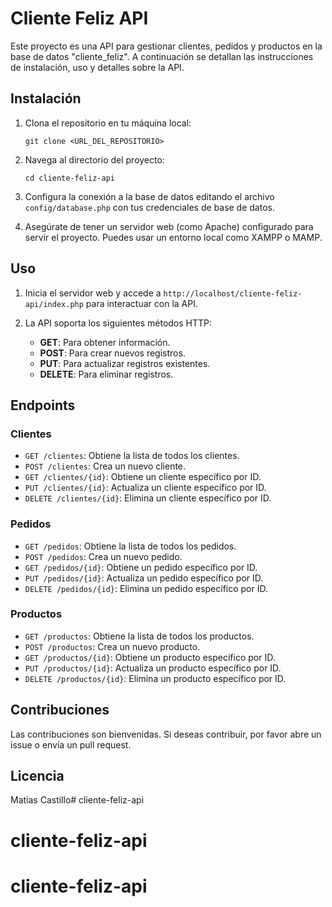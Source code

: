 # Cliente Feliz API

Este proyecto es una API para gestionar clientes, pedidos y productos en la base de datos "cliente_feliz". A continuación se detallan las instrucciones de instalación, uso y detalles sobre la API.

## Instalación

1. Clona el repositorio en tu máquina local:
   ```
   git clone <URL_DEL_REPOSITORIO>
   ```

2. Navega al directorio del proyecto:
   ```
   cd cliente-feliz-api
   ```

3. Configura la conexión a la base de datos editando el archivo `config/database.php` con tus credenciales de base de datos.

4. Asegúrate de tener un servidor web (como Apache) configurado para servir el proyecto. Puedes usar un entorno local como XAMPP o MAMP.

## Uso

1. Inicia el servidor web y accede a `http://localhost/cliente-feliz-api/index.php` para interactuar con la API.

2. La API soporta los siguientes métodos HTTP:
   - **GET**: Para obtener información.
   - **POST**: Para crear nuevos registros.
   - **PUT**: Para actualizar registros existentes.
   - **DELETE**: Para eliminar registros.

## Endpoints

### Clientes
- `GET /clientes`: Obtiene la lista de todos los clientes.
- `POST /clientes`: Crea un nuevo cliente.
- `GET /clientes/{id}`: Obtiene un cliente específico por ID.
- `PUT /clientes/{id}`: Actualiza un cliente específico por ID.
- `DELETE /clientes/{id}`: Elimina un cliente específico por ID.

### Pedidos
- `GET /pedidos`: Obtiene la lista de todos los pedidos.
- `POST /pedidos`: Crea un nuevo pedido.
- `GET /pedidos/{id}`: Obtiene un pedido específico por ID.
- `PUT /pedidos/{id}`: Actualiza un pedido específico por ID.
- `DELETE /pedidos/{id}`: Elimina un pedido específico por ID.

### Productos
- `GET /productos`: Obtiene la lista de todos los productos.
- `POST /productos`: Crea un nuevo producto.
- `GET /productos/{id}`: Obtiene un producto específico por ID.
- `PUT /productos/{id}`: Actualiza un producto específico por ID.
- `DELETE /productos/{id}`: Elimina un producto específico por ID.

## Contribuciones

Las contribuciones son bienvenidas. Si deseas contribuir, por favor abre un issue o envía un pull request.

## Licencia

Matias Castillo# cliente-feliz-api
# cliente-feliz-api
# cliente-feliz-api

